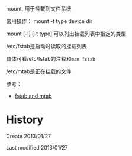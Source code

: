 mount, 用于挂载到文件系统

常用操作：
mount -t type device dir

mount [-l] [-t type]
可以列出挂载列表中指定的类型


/etc/fstab是启动时读取的挂载列表

具体可看/etc/fstab的注释和`man fstab`

/etc/mtab是正在挂载的文件

参考：

* [fstab and mtab](http://www.brunolinux.com/02-The_Terminal/Fstab_and_Mtab.html)

# History #
Create 2013/01/27

Last modified 2013/01/27
